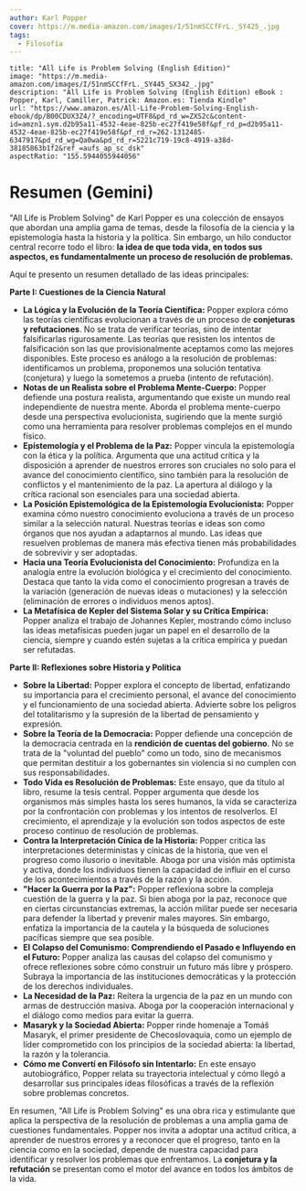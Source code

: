 ```yaml
---
author: Karl Popper
cover: https://m.media-amazon.com/images/I/51nmSCCfFrL._SY425_.jpg
tags:
  - Filosofía
---
```


```embed
title: "All Life is Problem Solving (English Edition)"
image: "https://m.media-amazon.com/images/I/51nmSCCfFrL._SY445_SX342_.jpg"
description: "All Life is Problem Solving (English Edition) eBook : Popper, Karl, Camiller, Patrick: Amazon.es: Tienda Kindle"
url: "https://www.amazon.es/All-Life-Problem-Solving-English-ebook/dp/B00CDUX3Z4/?_encoding=UTF8&pd_rd_w=ZXS2c&content-id=amzn1.sym.d2b95a11-4532-4eae-825b-ec27f419e58f&pf_rd_p=d2b95a11-4532-4eae-825b-ec27f419e58f&pf_rd_r=262-1312485-6347917&pd_rd_wg=Qa0wa&pd_rd_r=5221c719-19c8-4919-a38d-38185863b1f2&ref_=aufs_ap_sc_dsk"
aspectRatio: "155.5944055944056"
```


# Resumen (Gemini)

"All Life is Problem Solving" de Karl Popper es una colección de ensayos que abordan una amplia gama de temas, desde la filosofía de la ciencia y la epistemología hasta la historia y la política. Sin embargo, un hilo conductor central recorre todo el libro: **la idea de que toda vida, en todos sus aspectos, es fundamentalmente un proceso de resolución de problemas.**

Aquí te presento un resumen detallado de las ideas principales:

**Parte I: Cuestiones de la Ciencia Natural**

- **La Lógica y la Evolución de la Teoría Científica:** Popper explora cómo las teorías científicas evolucionan a través de un proceso de **conjeturas y refutaciones**. No se trata de verificar teorías, sino de intentar falsificarlas rigurosamente. Las teorías que resisten los intentos de falsificación son las que provisionalmente aceptamos como las mejores disponibles. Este proceso es análogo a la resolución de problemas: identificamos un problema, proponemos una solución tentativa (conjetura) y luego la sometemos a prueba (intento de refutación).
- **Notas de un Realista sobre el Problema Mente-Cuerpo:** Popper defiende una postura realista, argumentando que existe un mundo real independiente de nuestra mente. Aborda el problema mente-cuerpo desde una perspectiva evolucionista, sugiriendo que la mente surgió como una herramienta para resolver problemas complejos en el mundo físico.
- **Epistemología y el Problema de la Paz:** Popper vincula la epistemología con la ética y la política. Argumenta que una actitud crítica y la disposición a aprender de nuestros errores son cruciales no solo para el avance del conocimiento científico, sino también para la resolución de conflictos y el mantenimiento de la paz. La apertura al diálogo y la crítica racional son esenciales para una sociedad abierta.
- **La Posición Epistemológica de la Epistemología Evolucionista:** Popper examina cómo nuestro conocimiento evoluciona a través de un proceso similar a la selección natural. Nuestras teorías e ideas son como órganos que nos ayudan a adaptarnos al mundo. Las ideas que resuelven problemas de manera más efectiva tienen más probabilidades de sobrevivir y ser adoptadas.
- **Hacia una Teoría Evolucionista del Conocimiento:** Profundiza en la analogía entre la evolución biológica y el crecimiento del conocimiento. Destaca que tanto la vida como el conocimiento progresan a través de la variación (generación de nuevas ideas o mutaciones) y la selección (eliminación de errores o individuos menos aptos).
- **La Metafísica de Kepler del Sistema Solar y su Crítica Empírica:** Popper analiza el trabajo de Johannes Kepler, mostrando cómo incluso las ideas metafísicas pueden jugar un papel en el desarrollo de la ciencia, siempre y cuando estén sujetas a la crítica empírica y puedan ser refutadas.

**Parte II: Reflexiones sobre Historia y Política**

- **Sobre la Libertad:** Popper explora el concepto de libertad, enfatizando su importancia para el crecimiento personal, el avance del conocimiento y el funcionamiento de una sociedad abierta. Advierte sobre los peligros del totalitarismo y la supresión de la libertad de pensamiento y expresión.
- **Sobre la Teoría de la Democracia:** Popper defiende una concepción de la democracia centrada en la **rendición de cuentas del gobierno**. No se trata de la "voluntad del pueblo" como un todo, sino de mecanismos que permitan destituir a los gobernantes sin violencia si no cumplen con sus responsabilidades.
- **Todo Vida es Resolución de Problemas:** Este ensayo, que da título al libro, resume la tesis central. Popper argumenta que desde los organismos más simples hasta los seres humanos, la vida se caracteriza por la confrontación con problemas y los intentos de resolverlos. El crecimiento, el aprendizaje y la evolución son todos aspectos de este proceso continuo de resolución de problemas.
- **Contra la Interpretación Cínica de la Historia:** Popper critica las interpretaciones deterministas y cínicas de la historia, que ven el progreso como ilusorio o inevitable. Aboga por una visión más optimista y activa, donde los individuos tienen la capacidad de influir en el curso de los acontecimientos a través de la razón y la acción.
- **"Hacer la Guerra por la Paz":** Popper reflexiona sobre la compleja cuestión de la guerra y la paz. Si bien aboga por la paz, reconoce que en ciertas circunstancias extremas, la acción militar puede ser necesaria para defender la libertad y prevenir males mayores. Sin embargo, enfatiza la importancia de la cautela y la búsqueda de soluciones pacíficas siempre que sea posible.
- **El Colapso del Comunismo: Comprendiendo el Pasado e Influyendo en el Futuro:** Popper analiza las causas del colapso del comunismo y ofrece reflexiones sobre cómo construir un futuro más libre y próspero. Subraya la importancia de las instituciones democráticas y la protección de los derechos individuales.
- **La Necesidad de la Paz:** Reitera la urgencia de la paz en un mundo con armas de destrucción masiva. Aboga por la cooperación internacional y el diálogo como medios para evitar la guerra.
- **Masaryk y la Sociedad Abierta:** Popper rinde homenaje a Tomáš Masaryk, el primer presidente de Checoslovaquia, como un ejemplo de líder comprometido con los principios de la sociedad abierta: la libertad, la razón y la tolerancia.
- **Cómo me Convertí en Filósofo sin Intentarlo:** En este ensayo autobiográfico, Popper relata su trayectoria intelectual y cómo llegó a desarrollar sus principales ideas filosóficas a través de la reflexión sobre problemas concretos.

En resumen, "All Life is Problem Solving" es una obra rica y estimulante que aplica la perspectiva de la resolución de problemas a una amplia gama de cuestiones fundamentales. Popper nos invita a adoptar una actitud crítica, a aprender de nuestros errores y a reconocer que el progreso, tanto en la ciencia como en la sociedad, depende de nuestra capacidad para identificar y resolver los problemas que enfrentamos. La **conjetura y la refutación** se presentan como el motor del avance en todos los ámbitos de la vida.